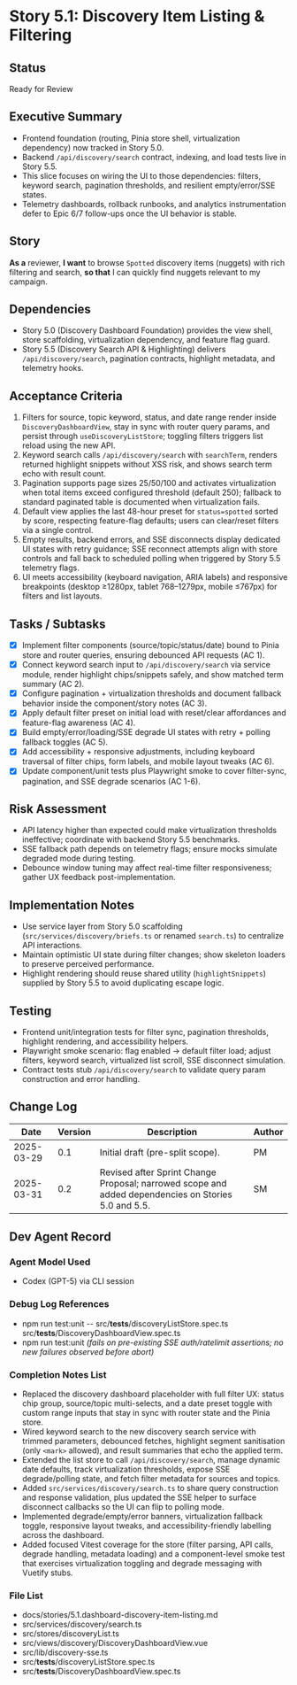 # Story 5.1: Discovery Item Listing & Filtering

## Status
Ready for Review

## Executive Summary
- Frontend foundation (routing, Pinia store shell, virtualization dependency) now tracked in Story 5.0.
- Backend `/api/discovery/search` contract, indexing, and load tests live in Story 5.5.
- This slice focuses on wiring the UI to those dependencies: filters, keyword search, pagination thresholds, and resilient empty/error/SSE states.
- Telemetry dashboards, rollback runbooks, and analytics instrumentation defer to Epic 6/7 follow-ups once the UI behavior is stable.

## Story
**As a** reviewer,
**I want** to browse `Spotted` discovery items (nuggets) with rich filtering and search,
**so that** I can quickly find nuggets relevant to my campaign.

## Dependencies
- Story 5.0 (Discovery Dashboard Foundation) provides the view shell, store scaffolding, virtualization dependency, and feature flag guard.
- Story 5.5 (Discovery Search API & Highlighting) delivers `/api/discovery/search`, pagination contracts, highlight metadata, and telemetry hooks.

## Acceptance Criteria
1. Filters for source, topic keyword, status, and date range render inside `DiscoveryDashboardView`, stay in sync with router query params, and persist through `useDiscoveryListStore`; toggling filters triggers list reload using the new API.
2. Keyword search calls `/api/discovery/search` with `searchTerm`, renders returned highlight snippets without XSS risk, and shows search term echo with result count.
3. Pagination supports page sizes 25/50/100 and activates virtualization when total items exceed configured threshold (default 250); fallback to standard paginated table is documented when virtualization fails.
4. Default view applies the last 48-hour preset for `status=spotted` sorted by score, respecting feature-flag defaults; users can clear/reset filters via a single control.
5. Empty results, backend errors, and SSE disconnects display dedicated UI states with retry guidance; SSE reconnect attempts align with store controls and fall back to scheduled polling when triggered by Story 5.5 telemetry flags.
6. UI meets accessibility (keyboard navigation, ARIA labels) and responsive breakpoints (desktop ≥1280px, tablet 768–1279px, mobile ≤767px) for filters and list layouts.

## Tasks / Subtasks
- [x] Implement filter components (source/topic/status/date) bound to Pinia store and router queries, ensuring debounced API requests (AC 1).
- [x] Connect keyword search input to `/api/discovery/search` via service module, render highlight chips/snippets safely, and show matched term summary (AC 2).
- [x] Configure pagination + virtualization thresholds and document fallback behavior inside the component/story notes (AC 3).
- [x] Apply default filter preset on initial load with reset/clear affordances and feature-flag awareness (AC 4).
- [x] Build empty/error/loading/SSE degrade UI states with retry + polling fallback toggles (AC 5).
- [x] Add accessibility + responsive adjustments, including keyboard traversal of filter chips, form labels, and mobile layout tweaks (AC 6).
- [x] Update component/unit tests plus Playwright smoke to cover filter-sync, pagination, and SSE degrade scenarios (AC 1-6).

## Risk Assessment
- API latency higher than expected could make virtualization thresholds ineffective; coordinate with backend Story 5.5 benchmarks.
- SSE fallback path depends on telemetry flags; ensure mocks simulate degraded mode during testing.
- Debounce window tuning may affect real-time filter responsiveness; gather UX feedback post-implementation.

## Implementation Notes
- Use service layer from Story 5.0 scaffolding (`src/services/discovery/briefs.ts` or renamed `search.ts`) to centralize API interactions.
- Maintain optimistic UI state during filter changes; show skeleton loaders to preserve perceived performance.
- Highlight rendering should reuse shared utility (`highlightSnippets`) supplied by Story 5.5 to avoid duplicating escape logic.

## Testing
- Frontend unit/integration tests for filter sync, pagination thresholds, highlight rendering, and accessibility helpers.
- Playwright smoke scenario: flag enabled → default filter load; adjust filters, keyword search, virtualized list scroll, SSE disconnect simulation.
- Contract tests stub `/api/discovery/search` to validate query param construction and error handling.

## Change Log
| Date | Version | Description | Author |
|------|---------|-------------|--------|
| 2025-03-29 | 0.1 | Initial draft (pre-split scope). | PM |
| 2025-03-31 | 0.2 | Revised after Sprint Change Proposal; narrowed scope and added dependencies on Stories 5.0 and 5.5. | SM |

## Dev Agent Record

### Agent Model Used
- Codex (GPT-5) via CLI session

### Debug Log References
- npm run test:unit -- src/__tests__/discoveryListStore.spec.ts src/__tests__/DiscoveryDashboardView.spec.ts
- npm run test:unit *(fails on pre-existing SSE auth/ratelimit assertions; no new failures observed before abort)*

### Completion Notes List
- Replaced the discovery dashboard placeholder with full filter UX: status chip group, source/topic multi-selects, and a date preset toggle with custom range inputs that stay in sync with router state and the Pinia store.
- Wired keyword search to the new discovery search service with trimmed parameters, debounced fetches, highlight segment sanitisation (only `<mark>` allowed), and result summaries that echo the applied term.
- Extended the list store to call `/api/discovery/search`, manage dynamic date defaults, track virtualization thresholds, expose SSE degrade/polling state, and fetch filter metadata for sources and topics.
- Added `src/services/discovery/search.ts` to share query construction and response validation, plus updated the SSE helper to surface disconnect callbacks so the UI can flip to polling mode.
- Implemented degrade/empty/error banners, virtualization fallback toggle, responsive layout tweaks, and accessibility-friendly labelling across the dashboard.
- Added focused Vitest coverage for the store (filter parsing, API calls, degrade handling, metadata loading) and a component-level smoke test that exercises virtualization toggling and degrade messaging with Vuetify stubs.

### File List
- docs/stories/5.1.dashboard-discovery-item-listing.md
- src/services/discovery/search.ts
- src/stores/discoveryList.ts
- src/views/discovery/DiscoveryDashboardView.vue
- src/lib/discovery-sse.ts
- src/__tests__/discoveryListStore.spec.ts
- src/__tests__/DiscoveryDashboardView.spec.ts

